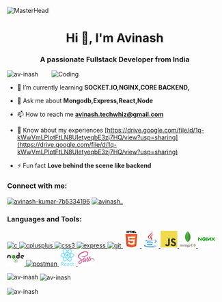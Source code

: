 ![MasterHead](https://www.creative2.com/wp-content/uploads/2021/10/Career-Page-Banner_Full-Stack-Developer.jpg)
<h1 align="center">Hi 👋, I'm Avinash </h1>
<h3 align="center">A passionate Fullstack Developer from India</h3>
<img align="right" alt="Coding" width="400" src="https://t3.ftcdn.net/jpg/06/01/17/18/360_F_601171862_l7yZ0wujj8o2SowiKTUsfLEEx8KunYNd.jpg">

<p align="left"> <img src="https://komarev.com/ghpvc/?username=av-inash&label=Profile%20views&color=0e75b6&style=flat" alt="av-inash" /> </p>

- 🌱 I’m currently learning **SOCKET.IO,NGINX,CORE BACKEND,**

- 💬 Ask me about **Mongodb,Express,React,Node**

- 📫 How to reach me **avinash.techwhiz@gmail.com**

- 📄 Know about my experiences [https://drive.google.com/file/d/1q-kWwVmLPIotFtLN8UIetyeqbE3zj7HQ/view?usp=sharing](https://drive.google.com/file/d/1q-kWwVmLPIotFtLN8UIetyeqbE3zj7HQ/view?usp=sharing)

- ⚡ Fun fact **Love behind the scene like backend**

<h3 align="left">Connect with me:</h3>
<p align="left">
<a href="https://linkedin.com/in/avinash-kumar-7b5334196" target="blank"><img align="center" src="https://www.svgrepo.com/show/57106/linkedin.svg" alt="avinash-kumar-7b5334196" height="30" width="40" /></a>
<a href="https://www.leetcode.com/avinash_" target="blank"><img align="center" src="https://raw.githubusercontent.com/rahuldkjain/github-profile-readme-generator/master/src/images/icons/Social/leet-code.svg" alt="avinash_" height="30" width="40" /></a>
</p>

<h3 align="left">Languages and Tools:</h3>
<p align="left"> <a href="https://www.cprogramming.com/" target="_blank" rel="noreferrer"> <img src="https://webimages.mongodb.com/_com_assets/cms/l3etz1z9tduxvdoni-c.svg?auto=format%252Ccompress" alt="c" width="40" height="40"/> </a> <a href="https://www.w3schools.com/cpp/" target="_blank" rel="noreferrer"> <img src="https://upload.wikimedia.org/wikipedia/commons/thumb/1/18/ISO_C%2B%2B_Logo.svg/1822px-ISO_C%2B%2B_Logo.svg.png" alt="cplusplus" width="40" height="40"/> </a> <a href="https://www.w3schools.com/css/" target="_blank" rel="noreferrer"> <img src="https://upload.wikimedia.org/wikipedia/commons/thumb/d/d5/CSS3_logo_and_wordmark.svg/340px-CSS3_logo_and_wordmark.svg.png" alt="css3" width="40" height="40"/> </a> <a href="https://expressjs.com" target="_blank" rel="noreferrer"> <img src="" alt="express" width="40" height="40"/> </a> <a href="https://git-scm.com/" target="_blank" rel="noreferrer"> <img src="https://www.vectorlogo.zone/logos/git-scm/git-scm-icon.svg" alt="git" width="40" height="40"/> </a> <a href="https://www.w3.org/html/" target="_blank" rel="noreferrer"> <img src="https://raw.githubusercontent.com/devicons/devicon/master/icons/html5/html5-original-wordmark.svg" alt="html5" width="40" height="40"/> </a> <a href="https://www.java.com" target="_blank" rel="noreferrer"> <img src="https://raw.githubusercontent.com/devicons/devicon/master/icons/java/java-original.svg" alt="java" width="40" height="40"/> </a> <a href="https://developer.mozilla.org/en-US/docs/Web/JavaScript" target="_blank" rel="noreferrer"> <img src="https://raw.githubusercontent.com/devicons/devicon/master/icons/javascript/javascript-original.svg" alt="javascript" width="40" height="40"/> </a> <a href="https://www.mongodb.com/" target="_blank" rel="noreferrer"> <img src="https://raw.githubusercontent.com/devicons/devicon/master/icons/mongodb/mongodb-original-wordmark.svg" alt="mongodb" width="40" height="40"/> </a> <a href="https://www.nginx.com" target="_blank" rel="noreferrer"> <img src="https://raw.githubusercontent.com/devicons/devicon/master/icons/nginx/nginx-original.svg" alt="nginx" width="40" height="40"/> </a> <a href="https://nodejs.org" target="_blank" rel="noreferrer"> <img src="https://raw.githubusercontent.com/devicons/devicon/master/icons/nodejs/nodejs-original-wordmark.svg" alt="nodejs" width="40" height="40"/> </a> <a href="https://postman.com" target="_blank" rel="noreferrer"> <img src="https://www.vectorlogo.zone/logos/getpostman/getpostman-icon.svg" alt="postman" width="40" height="40"/> </a> <a href="https://reactjs.org/" target="_blank" rel="noreferrer"> <img src="https://raw.githubusercontent.com/devicons/devicon/master/icons/react/react-original-wordmark.svg" alt="react" width="40" height="40"/> </a> <a href="https://sass-lang.com" target="_blank" rel="noreferrer"> <img src="https://raw.githubusercontent.com/devicons/devicon/master/icons/sass/sass-original.svg" alt="sass" width="40" height="40"/> </a> </p>

<p><img align="left" src="https://github-readme-stats.vercel.app/api/top-langs?username=av-inash&show_icons=true&locale=en&layout=compact" alt="av-inash" /></p>

<p>&nbsp;<img align="center" src="https://github-readme-stats.vercel.app/api?username=av-inash&show_icons=true&locale=en" alt="av-inash" /></p>

<p><img align="center" src="https://github-readme-streak-stats.herokuapp.com/?user=av-inash&" alt="av-inash" /></p>
